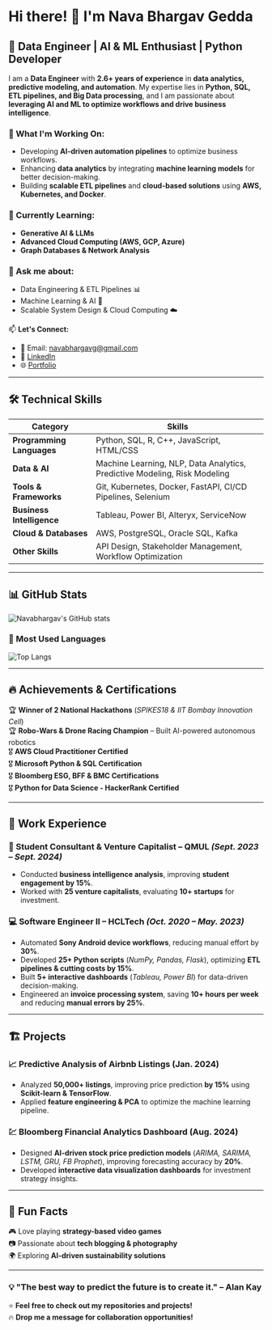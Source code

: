 # Hi there! 👋 I'm Nava Bhargav Gedda

## 🚀 Data Engineer | AI & ML Enthusiast | Python Developer

I am a **Data Engineer** with **2.6+ years of experience** in **data analytics, predictive modeling, and automation**. My expertise lies in **Python, SQL, ETL pipelines, and Big Data processing**, and I am passionate about **leveraging AI and ML to optimize workflows and drive business intelligence**.

### 🔭 What I'm Working On:
- Developing **AI-driven automation pipelines** to optimize business workflows.
- Enhancing **data analytics** by integrating **machine learning models** for better decision-making.
- Building **scalable ETL pipelines** and **cloud-based solutions** using **AWS, Kubernetes, and Docker**.

### 🌱 Currently Learning:
- **Generative AI & LLMs**  
- **Advanced Cloud Computing (AWS, GCP, Azure)**  
- **Graph Databases & Network Analysis**  

### 💬 Ask me about:
- Data Engineering & ETL Pipelines 📊  
- Machine Learning & AI 🤖  
- Scalable System Design & Cloud Computing ☁️  

📫 **Let's Connect:**  
- 📩 Email: [navabhargavg@gmail.com](mailto:navabhargavg@gmail.com)  
- 🔗 [LinkedIn](https://linkedin.com/in/nava-bhargav-gedda-4a4a30151/)  
- 🌐 [Portfolio](https://github.com/Navabhargav)  

---

## 🛠 Technical Skills  

| **Category** | **Skills** |
|-------------|-----------|
| **Programming Languages** | Python, SQL, R, C++, JavaScript, HTML/CSS |
| **Data & AI** | Machine Learning, NLP, Data Analytics, Predictive Modeling, Risk Modeling |
| **Tools & Frameworks** | Git, Kubernetes, Docker, FastAPI, CI/CD Pipelines, Selenium |
| **Business Intelligence** | Tableau, Power BI, Alteryx, ServiceNow |
| **Cloud & Databases** | AWS, PostgreSQL, Oracle SQL, Kafka |
| **Other Skills** | API Design, Stakeholder Management, Workflow Optimization |

---

## 📊 GitHub Stats  

![Navabhargav's GitHub stats](https://github-readme-stats.vercel.app/api?username=Navabhargav&show_icons=true&theme=dark)  

### 🚀 Most Used Languages  

![Top Langs](https://github-readme-stats.vercel.app/api/top-langs/?username=Navabhargav&layout=compact&theme=dark)  

---

## 🔥 Achievements & Certifications  

🏆 **Winner of 2 National Hackathons** (_SPIKES18 & IIT Bombay Innovation Cell_)  
🏆 **Robo-Wars & Drone Racing Champion** – Built AI-powered autonomous robotics  
🎖 **AWS Cloud Practitioner Certified**  
🎖 **Microsoft Python & SQL Certification**  
🎖 **Bloomberg ESG, BFF & BMC Certifications**  
🎖 **Python for Data Science - HackerRank Certified**  

---

## 📂 Work Experience  

### **💼 Student Consultant & Venture Capitalist – QMUL** _(Sept. 2023 – Sept. 2024)_
- Conducted **business intelligence analysis**, improving **student engagement by 15%**.
- Worked with **25 venture capitalists**, evaluating **10+ startups** for investment.

### **💻 Software Engineer II – HCLTech** _(Oct. 2020 – May. 2023)_
- Automated **Sony Android device workflows**, reducing manual effort by **30%**.
- Developed **25+ Python scripts** (_NumPy, Pandas, Flask_), optimizing **ETL pipelines & cutting costs by 15%**.
- Built **5+ interactive dashboards** (_Tableau, Power BI_) for data-driven decision-making.
- Engineered an **invoice processing system**, saving **10+ hours per week** and reducing **manual errors by 25%**.

---

## 🏗 Projects  

### 📈 **Predictive Analysis of Airbnb Listings (Jan. 2024)**
- Analyzed **50,000+ listings**, improving price prediction **by 15%** using **Scikit-learn & TensorFlow**.
- Applied **feature engineering & PCA** to optimize the machine learning pipeline.

### 💹 **Bloomberg Financial Analytics Dashboard (Aug. 2024)**
- Designed **AI-driven stock price prediction models** (_ARIMA, SARIMA, LSTM, GRU, FB Prophet_), improving forecasting accuracy by **20%**.
- Developed **interactive data visualization dashboards** for investment strategy insights.

---

## 📢 Fun Facts  

🎮 Love playing **strategy-based video games**  
📷 Passionate about **tech blogging & photography**  
🌍 Exploring **AI-driven sustainability solutions**  

---

### 💡 "The best way to predict the future is to create it." – Alan Kay  

⭐ **Feel free to check out my repositories and projects!**  
🔥 **Drop me a message for collaboration opportunities!**  
